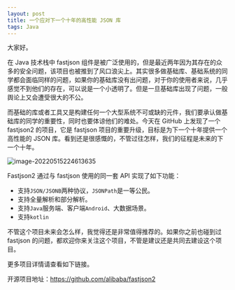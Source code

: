 ```yaml
---
layout: post
title: 一个应对下一个十年的高性能 JSON 库
tags: Java
---
```


大家好。

在 Java 技术栈中 fastjson 组件是被广泛使用的，但是最近两年因为其存在的众多的安全问题，该项目也被推到了风口浪尖上。其实很多做基础库、基础系统的同学都会面临同样的问题，如果你的基础库没有出问题，对于你的使用者来说，几乎感觉不到他们的存在，可以说是一个小透明了。但是一旦基础库出现了问题，一般舆论上又会遭受很大的不公。

而基础的库或者工具又是构建任何一个大型系统不可或缺的元件，我们要承认做基础库的同学的重要性，同时也要体谅他们的难处。今天在 GitHub 上发现了一个 fastjson2 的项目，它是 fastjson 项目的重要升级，目标是为下一个十年提供一个高性能的 JSON 库。看到还是很感慨的，不管过往怎样，我们的征程是未来的下一个十年。

![image-20220515224613635](https://7465-test-3c9b5e-1-1301419220.tcb.qcloud.la/images/compress_image-20220515224613635.png)

Fastjson2 通过与 fastjson 使用的同一套 API 实现了如下功能：

- 支持`JSON/JSONB`两种协议，`JSONPath`是一等公民。
- 支持全量解析和部分解析。
- 支持`Java`服务端、客户端`Android`、大数据场景。
- 支持`kotlin`

不管这个项目未来会怎么样，我觉得还是非常值得推荐的。如果你之前也碰到过 fastjson 的问题，都欢迎你来关注这个项目，不管是建议还是共同去建设这个项目。

更多项目详情请查看如下链接。

开源项目地址：https://github.com/alibaba/fastjson2
